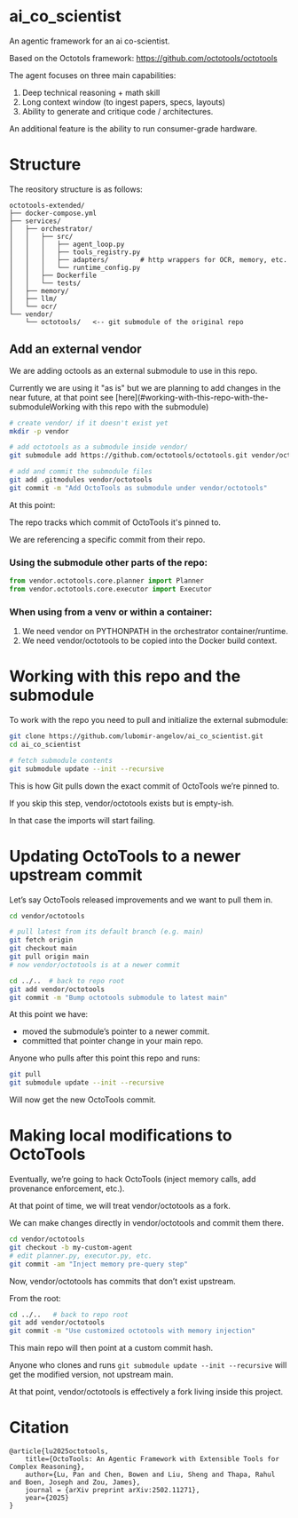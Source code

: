 # ai_co_scientist
An agentic framework for an ai co-scientist. 

Based on the Octotols framework: https://github.com/octotools/octotools

The agent focuses on three main capabilities: 
  1. Deep technical reasoning + math skill
  2. Long context window (to ingest papers, specs, layouts)
  3. Ability to generate and critique code / architectures.
  
An additional feature is the ability to run consumer-grade hardware.

# Structure
The reository structure is as follows:

```
octotools-extended/
├── docker-compose.yml
├── services/
│   ├── orchestrator/
│   │   ├── src/
│   │   │   ├── agent_loop.py
│   │   │   ├── tools_registry.py
│   │   │   ├── adapters/        # http wrappers for OCR, memory, etc.
│   │   │   └── runtime_config.py
│   │   ├── Dockerfile
│   │   └── tests/
│   ├── memory/
│   ├── llm/
│   └── ocr/
└── vendor/
    └── octotools/   <-- git submodule of the original repo
```

## Add an external vendor
We are adding octools as an external submodule to use in this repo. 

Currently we are using it "as is" but we are planning to add changes in the near future, at that point see [here](#working-with-this-repo-with-the-submoduleWorking with this repo with the submodule)

```bash
# create vendor/ if it doesn't exist yet
mkdir -p vendor

# add octotools as a submodule inside vendor/
git submodule add https://github.com/octotools/octotools.git vendor/octotools

# add and commit the submodule files
git add .gitmodules vendor/octotools
git commit -m "Add OctoTools as submodule under vendor/octotools"
```

At this point:

The repo tracks which commit of OctoTools it's pinned to.

We are referencing a specific commit from their repo.


### Using the submodule other parts of the repo:

```python
from vendor.octotools.core.planner import Planner
from vendor.octotools.core.executor import Executor
```


### When using from a venv or within a container:

1. We need vendor on PYTHONPATH in the orchestrator container/runtime.
2. We need vendor/octotools to be copied into the Docker build context.


# Working with this repo and the submodule

To work with the repo you need to pull and initialize the external submodule:

```bash
git clone https://github.com/lubomir-angelov/ai_co_scientist.git 
cd ai_co_scientist

# fetch submodule contents
git submodule update --init --recursive
```

This is how Git pulls down the exact commit of OctoTools we’re pinned to.

If you skip this step, vendor/octotools exists but is empty-ish. 

In that case the imports will start failing.

# Updating OctoTools to a newer upstream commit

Let’s say OctoTools released improvements and we want to pull them in.

```bash
cd vendor/octotools

# pull latest from its default branch (e.g. main)
git fetch origin
git checkout main
git pull origin main
# now vendor/octotools is at a newer commit

cd ../..  # back to repo root
git add vendor/octotools
git commit -m "Bump octotools submodule to latest main"
```

At this point we have: 

- moved the submodule’s pointer to a newer commit.
- committed that pointer change in your main repo.

Anyone who pulls after this point this repo and runs:

```bash
git pull
git submodule update --init --recursive
```

Will now get the new OctoTools commit.


# Making local modifications to OctoTools

Eventually, we’re going to hack OctoTools (inject memory calls, add provenance enforcement, etc.).

At that point of time, we will treat vendor/octotools as a fork.

We can make changes directly in vendor/octotools and commit them there.

```bash
cd vendor/octotools
git checkout -b my-custom-agent
# edit planner.py, executor.py, etc.
git commit -am "Inject memory pre-query step"
```


Now, vendor/octotools has commits that don’t exist upstream.

From the root:

```bash
cd ../..   # back to repo root
git add vendor/octotools
git commit -m "Use customized octotools with memory injection"
```

This main repo will then point at a custom commit hash. 

Anyone who clones and runs 
```git submodule update --init --recursive``` will get the modified version, not upstream main.

At that point, vendor/octotools is effectively a fork living inside this project.

# Citation

```
@article{lu2025octotools,
    title={OctoTools: An Agentic Framework with Extensible Tools for Complex Reasoning},
    author={Lu, Pan and Chen, Bowen and Liu, Sheng and Thapa, Rahul and Boen, Joseph and Zou, James},
    journal = {arXiv preprint arXiv:2502.11271},
    year={2025}
}
```
